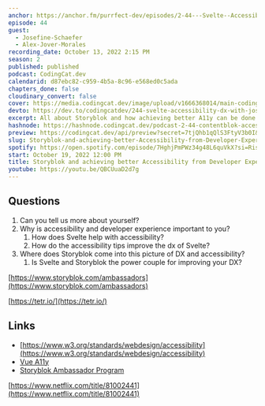 ```yaml
---
anchor: https://anchor.fm/purrfect-dev/episodes/2-44---Svelte--Accessibility--DX-with-Josefine-Schaefer-e1pj1ll
episode: 44
guest:
  - Josefine-Schaefer
  - Alex-Jover-Morales
recording_date: October 13, 2022 2:15 PM
season: 2
published: published
podcast: CodingCat.dev
calendarid: d87ebc82-c959-4b5a-8c96-e568ed0c5ada
chapters_done: false
cloudinary_convert: false
cover: https://media.codingcat.dev/image/upload/v1666368014/main-codingcatdev-photo/Storyblok%20and%20achieving%20better%20Accessibility%20from%20Developer%20Experience.png
devto: https://dev.to/codingcatdev/244-svelte-accessibility-dx-with-josefine-schaefer-2lbg
excerpt: All about Storyblok and how achieving better A11y can be done through developer experience.
hashnode: https://hashnode.codingcat.dev/podcast-2-44-contentblok-accessibility
preview: https://codingcat.dev/api/preview?secret=7tjQhb1qQlS3FtyV3b0I&selectionType=podcast&selectionSlug=Storyblok-and-achieving-better-Accessibility-from-Developer-Experience&_id=bec19ab64cb84903b7798e21bbbc2989
slug: Storyblok-and-achieving-better-Accessibility-from-Developer-Experience
spotify: https://open.spotify.com/episode/7HghjPmPWz34g48L6quVkX?si=RisJUtzYTl-zPMUpdosm9g
start: October 19, 2022 12:00 PM
title: Storyblok and achieving better Accessibility from Developer Experience
youtube: https://youtu.be/QBCUuaD2d7g
---
```


## Questions

1. Can you tell us more about yourself?
2. Why is accessibility and developer experience important to you?
   1. How does Svelte help with accessibility?
   2. How do the accessibility tips improve the dx of Svelte?
3. Where does Storyblok come into this picture of DX and accessibility?
   1. Is Svelte and Storyblok the power couple for improving your DX?

[https://www.storyblok.com/ambassadors](https://www.storyblok.com/ambassadors)

[https://tetr.io/](https://tetr.io/)

## Links

- [https://www.w3.org/standards/webdesign/accessibility](https://www.w3.org/standards/webdesign/accessibility)
- [Vue A11y](https://vuejs.org/guide/best-practices/accessibility.html)
- [Storyblok Ambassador Program](https://www.storyblok.com/ambassadors)

[https://www.netflix.com/title/81002441](https://www.netflix.com/title/81002441)
